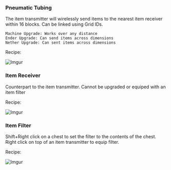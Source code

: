 ### Pneumatic Tubing

The item transmitter will wirelessly send items to the nearest item receiver within 16 blocks. Can be linked using Grid IDs.

```
Machine Upgrade: Works over any distance
Ender Upgrade: Can send items across dimensions
Nether Upgrade: Can sent items across dimensions
```

Recipe:

![Imgur](https://i.imgur.com/br85kNJ.png)

### Item Receiver

Counterpart to the item transmitter. Cannot be upgraded or equiped with an item filter

Recipe:

![Imgur](https://i.imgur.com/qiqkZO0.png)

### Item Filter

Shift+Right click on a chest to set the filter to the contents of the chest. Right click on top of an item transmitter to equip filter.

Recipe:

![Imgur](https://i.imgur.com/M5fkkaA.png)